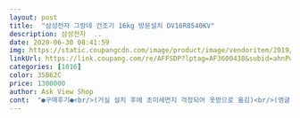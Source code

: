 ```yaml
---
layout: post 
title:  "삼성전자 그랑데 건조기 16kg 방문설치 DV16R8540KV" 
description: 삼성전자  ..
date: 2020-06-30 08:41:59 
img: https://static.coupangcdn.com/image/product/image/vendoritem/2019/04/15/4314073084/938d0eb6-2d61-441d-aeb7-fd0605a0e0d9.jpg 
linkUrl: https://link.coupang.com/re/AFFSDP?lptag=AF3600438&subid=ahnPublicAsk&pageKey=178659771&itemId=511495920&vendorItemId=4314073084&traceid=V0-113-9bf9decfe2f693a2 
categories: [1016] 
color: 35B62C 
price: 1300000 
author: Ask View Shop 
cont:  "●구매후기●<br/>(거실 설치 후에 초미세먼지 걱정되어 옷방으로 옮김)<br/>(앵글 무료설치라고 되어있었지만 포기하고)<br/>2만원 설치비용 (스태킹키트) 나왔지만<br/>가장 큰걸 사야한다는 잘알기 때문에  16키로로 결정했습니다!<br/>갈색 니트와 검은 옷 빨래를 실수로 같이 해서 갈색 털이 온통 붙었는데 빨래방에 가서 건조했더니 깨끗하게 됐더라구요<br/>건조 후 빨래 상태는 대만족<br/>건조기 고민하시는 분들은  쿠팡 삼성 건조기16키로<br/>건조기를 구매하게 되었습니다.<br/> 겨울이라 빨래도 잘안말라서.<br/>.<br/><br/>그래서 당장 구매하게 됨<br/>너무 만족합니다!<br/>다른 몰에서 실내설치부품(물통) 산 것도 합배송 알아서 잘 해주셨구요<br/>만족합니다<br/>배송도 빠르고 좋아요<br/>배송은 지정날짜에  딱맞게  아침에 일찍  왔다고 합니다.<br/>(감동)<br/>삼성에서 직원들이 오셔서 친절하고 깔끔하게<br/>삼성을 선택했네요! 가전 제품은 무조건 최신형<br/>삼성이냐 엘지냐 고민하다가 엘지는 최근 곰팡이 이슈 때문에<br/>설치하자마자 새 수건 싹 뜯어서 빨아 건조기 돌렸더니 뜨악!<br/>설치해주고 가셨다고 하네요!<br/>세탁기가 삼성 통돌이라 적층 배치 불가능<br/>수건도 도톰하니 좋구요 거름망 먼지 보면 진작 쓸 걸 싶네요<br/>스태킹 키트를 검색해서 따로 구입했어요<br/>어설프게 14키로 삿다가 난중 중복투자 하면 안돼니깐.<br/>.<br/>ㅋ<br/>옷방에 놓고 건조하고 다 되면 공기청정기 비행기 모드로 초미세먼지 없앱니다<br/>요즘 같이  미세먼지 많고  곧 생길 조카 건강도 생각되어<br/>원래 삼성 17키로 세탁기 쓰고있어서<br/>이번에 10프로 할인 받아서 정말 좋은가격에 구매했습니다<br/>이번에 여동생 결혼선물로 뭘해줄까 생각하다가<br/>이불도 털기 돌려보니 따끈따끈하고 깨끗해서 너무 좋아요<br/>지정배송도 안되고 가격도 비싸서 쿠팡에서 구매하게 됫네요.<br/><br/>추천드립니다^^<br/>타 소셜사이트도 발품팔아 보고 했는데<br/>평소에 빨랫감 분류나 물 양에 신경써서 돌려도 자연 건조하면 이렇게까지 깔끔하게 완성되진 않았던 거에요<br/>헤파 필터가 없는 것이 좀 아쉽지만 모든 제품이 그러하니.<br/>.<br/><br/>" 
---
```

